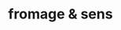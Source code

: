 ---
title: "fromage & sens"
url: /bettancourt-la-ferree/fromage-et-sens/
shop: produits laitiers
---